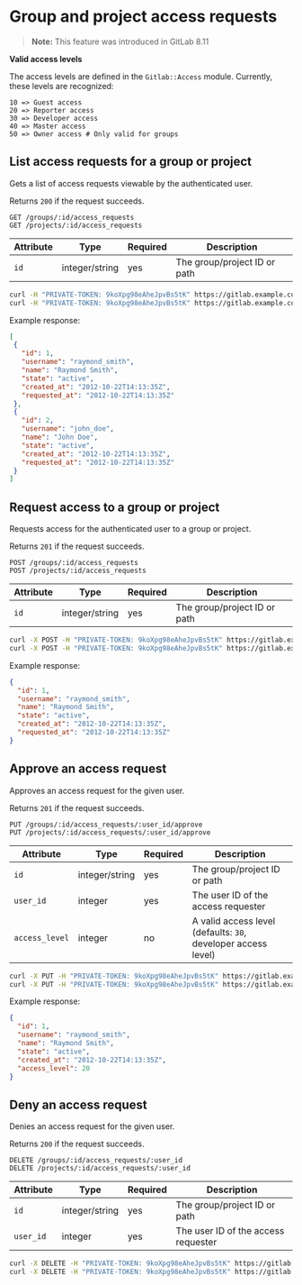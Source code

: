 # Group and project access requests

 >**Note:** This feature was introduced in GitLab 8.11

 **Valid access levels**

 The access levels are defined in the `Gitlab::Access` module. Currently, these levels are recognized:

```
10 => Guest access
20 => Reporter access
30 => Developer access
40 => Master access
50 => Owner access # Only valid for groups
```

## List access requests for a group or project

Gets a list of access requests viewable by the authenticated user.

Returns `200` if the request succeeds.

```
GET /groups/:id/access_requests
GET /projects/:id/access_requests
```

| Attribute | Type | Required | Description |
| --------- | ---- | -------- | ----------- |
| `id`      | integer/string | yes | The group/project ID or path |

```bash
curl -H "PRIVATE-TOKEN: 9koXpg98eAheJpvBs5tK" https://gitlab.example.com/api/v3/groups/:id/access_requests
curl -H "PRIVATE-TOKEN: 9koXpg98eAheJpvBs5tK" https://gitlab.example.com/api/v3/projects/:id/access_requests
```

Example response:

```json
[
 {
   "id": 1,
   "username": "raymond_smith",
   "name": "Raymond Smith",
   "state": "active",
   "created_at": "2012-10-22T14:13:35Z",
   "requested_at": "2012-10-22T14:13:35Z"
 },
 {
   "id": 2,
   "username": "john_doe",
   "name": "John Doe",
   "state": "active",
   "created_at": "2012-10-22T14:13:35Z",
   "requested_at": "2012-10-22T14:13:35Z"
 }
]
```

## Request access to a group or project

Requests access for the authenticated user to a group or project.

Returns `201` if the request succeeds.

```
POST /groups/:id/access_requests
POST /projects/:id/access_requests
```

| Attribute | Type | Required | Description |
| --------- | ---- | -------- | ----------- |
| `id`      | integer/string | yes | The group/project ID or path |

```bash
curl -X POST -H "PRIVATE-TOKEN: 9koXpg98eAheJpvBs5tK" https://gitlab.example.com/api/v3/groups/:id/access_requests
curl -X POST -H "PRIVATE-TOKEN: 9koXpg98eAheJpvBs5tK" https://gitlab.example.com/api/v3/projects/:id/access_requests
```

Example response:

```json
{
  "id": 1,
  "username": "raymond_smith",
  "name": "Raymond Smith",
  "state": "active",
  "created_at": "2012-10-22T14:13:35Z",
  "requested_at": "2012-10-22T14:13:35Z"
}
```

## Approve an access request

Approves an access request for the given user.

Returns `201` if the request succeeds.

```
PUT /groups/:id/access_requests/:user_id/approve
PUT /projects/:id/access_requests/:user_id/approve
```

| Attribute | Type | Required | Description |
| --------- | ---- | -------- | ----------- |
| `id`      | integer/string | yes | The group/project ID or path |
| `user_id` | integer | yes   | The user ID of the access requester |
| `access_level` | integer | no | A valid access level (defaults: `30`, developer access level) |

```bash
curl -X PUT -H "PRIVATE-TOKEN: 9koXpg98eAheJpvBs5tK" https://gitlab.example.com/api/v3/groups/:id/access_requests/:user_id/approve?access_level=20
curl -X PUT -H "PRIVATE-TOKEN: 9koXpg98eAheJpvBs5tK" https://gitlab.example.com/api/v3/projects/:id/access_requests/:user_id/approve?access_level=20
```

Example response:

```json
{
  "id": 1,
  "username": "raymond_smith",
  "name": "Raymond Smith",
  "state": "active",
  "created_at": "2012-10-22T14:13:35Z",
  "access_level": 20
}
```

## Deny an access request

Denies an access request for the given user.

Returns `200` if the request succeeds.

```
DELETE /groups/:id/access_requests/:user_id
DELETE /projects/:id/access_requests/:user_id
```

| Attribute | Type | Required | Description |
| --------- | ---- | -------- | ----------- |
| `id`      | integer/string | yes | The group/project ID or path |
| `user_id` | integer | yes   | The user ID of the access requester |

```bash
curl -X DELETE -H "PRIVATE-TOKEN: 9koXpg98eAheJpvBs5tK" https://gitlab.example.com/api/v3/groups/:id/access_requests/:user_id
curl -X DELETE -H "PRIVATE-TOKEN: 9koXpg98eAheJpvBs5tK" https://gitlab.example.com/api/v3/projects/:id/access_requests/:user_id
```
